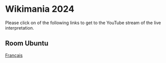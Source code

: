 # Wikimania 2024

Please click on of the following links to get to the YouTube stream of the live interpretation.


## Room Ubuntu

[Français](https://www.youtube.com/watch?v=Q5LodUSCeQY) 
